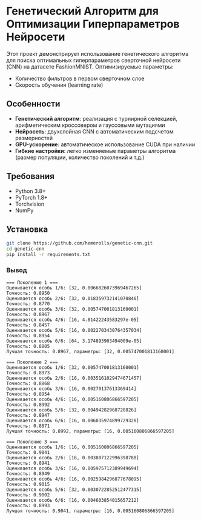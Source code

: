 # Генетический Алгоритм для Оптимизации Гиперпараметров Нейросети

Этот проект демонстрирует использование генетического алгоритма для поиска оптимальных гиперпараметров сверточной нейросети (CNN) на датасете FashionMNIST. Оптимизируемые параметры:
- Количество фильтров в первом сверточном слое
- Скорость обучения (learning rate)

## Особенности
- **Генетический алгоритм**: реализация с турнирной селекцией, арифметическим кроссовером и гауссовыми мутациями
- **Нейросеть**: двухслойная CNN с автоматическим подсчетом размерностей
- **GPU-ускорение**: автоматическое использование CUDA при наличии
- **Гибкие настройки**: легко изменяемые параметры алгоритма (размер популяции, количество поколений и т.д.)

## Требования
- Python 3.8+
- PyTorch 1.8+
- Torchvision
- NumPy

## Установка
```bash
git clone https://github.com/hemerolls/genetic-cnn.git 
cd genetic-cnn
pip install -r requirements.txt
```
### Вывод
```
=== Поколение 1 ===
Оценивается особь 1/6: [32, 0.0066826073969467265]
Точность: 0.8950
Оценивается особь 2/6: [32, 0.018359732141070846]
Точность: 0.8770
Оценивается особь 3/6: [32, 0.005747001813160001]
Точность: 0.8967
Оценивается особь 4/6: [16, 4.81422243583297e-05]
Точность: 0.8457
Оценивается особь 5/6: [16, 0.0022703430764357034]
Точность: 0.8954
Оценивается особь 6/6: [64, 3.174893903494009e-05]
Точность: 0.8805
Лучшая точность: 0.8967, параметры: [32, 0.005747001813160001]

=== Поколение 2 ===
Оценивается особь 1/6: [32, 0.005747001813160001]
Точность: 0.8973
Оценивается особь 2/6: [16, 0.0035161029474671457]
Точность: 0.8868
Оценивается особь 3/6: [16, 0.00270137613369414]
Точность: 0.8954
Оценивается особь 4/6: [16, 0.005160806866597205]
Точность: 0.8992
Оценивается особь 5/6: [32, 0.00494282968720826]
Точность: 0.8947
Оценивается особь 6/6: [16, 0.006035974899729328]
Точность: 0.8871
Лучшая точность: 0.8992, параметры: [16, 0.005160806866597205]

=== Поколение 3 ===
Оценивается особь 1/6: [16, 0.005160806866597205]
Точность: 0.9041
Оценивается особь 2/6: [16, 0.003807122996398788]
Точность: 0.8941
Оценивается особь 3/6: [16, 0.005975712389949694]
Точность: 0.8949
Оценивается особь 4/6: [16, 0.0025984296877678095]
Точность: 0.9015
Оценивается особь 5/6: [32, 0.0030722852512477315]
Точность: 0.9002
Оценивается особь 6/6: [16, 0.004603854015657212]
Точность: 0.8993
Лучшая точность: 0.9041, параметры: [16, 0.005160806866597205]
